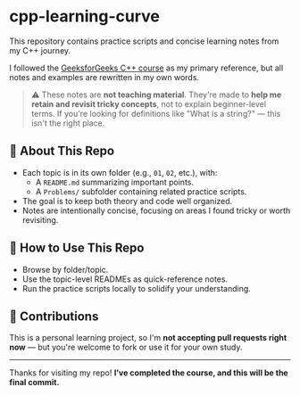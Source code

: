 # cpp-learning-curve

This repository contains practice scripts and concise learning notes from my C++ journey.

I followed the [GeeksforGeeks C++ course](https://www.geeksforgeeks.org/courses/cpp-programming-basic-to-advanced) as my primary reference, but all notes and examples are rewritten in my own words.

> ⚠️ These notes are **not teaching material**. They're made to **help me retain and revisit tricky concepts**, not to explain beginner-level terms. If you're looking for definitions like "What is a string?" — this isn't the right place.
<!--
## 📘 Topics Covered So Far

| No. | Topic                                                             |
| --- | ----------------------------------------------------------------- |
| 1   | [Data types](01-data-types/)                            |
| 2   | [Input/Output (print & input)](02-input-output/)                  |
| 3   | [Operators & Control Flow Statements](03-operators-control-flow/) |
| 4   | [Loops](04-loops/)                                                |
| 5   | [Functions](05-functions/)                                        |
| 6   | [String, List & Tuple Problems](06-strings-and-lists/)            |
| 7   | [Object-Oriented Programming (OOP)](07-oop/)                      |
| 8   | [Special Methods & ASCII Code](08-special-functions/)             |
| 9   | [Errors & Exception Handling](09-exceptions/)                     |
| 10  | [File I/O Basics](10-files-io-basics/)                            |
-->
## 🧠 About This Repo

- Each topic is in its own folder (e.g., `01`, `02`, etc.), with:
  - A `README.md` summarizing important points.
  - A `Problems/` subfolder containing related practice scripts.
- The goal is to keep both theory and code well organized.
- Notes are intentionally concise, focusing on areas I found tricky or worth revisiting.

## 📌 How to Use This Repo

- Browse by folder/topic.
- Use the topic-level READMEs as quick-reference notes.
- Run the practice scripts locally to solidify your understanding.

## 🤝 Contributions

This is a personal learning project, so I'm **not accepting pull requests right now** — but you're welcome to fork or use it for your own study.

---

Thanks for visiting my repo!
**I’ve completed the course, and this will be the final commit.**
